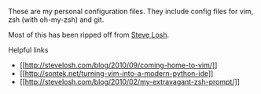 These are my personal configuration files. They include config files for vim, zsh (with oh-my-zsh) and git.

Most of this has been ripped off from [Steve Losh](http://stevelosh.com/). 

Helpful links

 * [[http://stevelosh.com/blog/2010/09/coming-home-to-vim/]]
 * [[http://sontek.net/turning-vim-into-a-modern-python-ide]]
 * [[http://stevelosh.com/blog/2010/02/my-extravagant-zsh-prompt/]]
